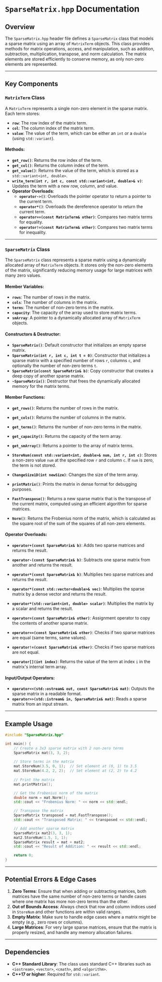 # `SparseMatrix.hpp` Documentation

## Overview

The `SparseMatrix.hpp` header file defines a `SparseMatrix` class that models a sparse matrix using an array of `MatrixTerm` objects. This class provides methods for matrix operations, access, and manipulation, such as addition, subtraction, multiplication, transpose, and norm calculation. The matrix elements are stored efficiently to conserve memory, as only non-zero elements are represented.

---

## Key Components

### `MatrixTerm` Class

A `MatrixTerm` represents a single non-zero element in the sparse matrix. Each term stores:
- **`row`**: The row index of the matrix term.
- **`col`**: The column index of the matrix term.
- **`value`**: The value of the term, which can be either an `int` or a `double` (using `std::variant`).

#### Methods:
- **`get_row()`**: Returns the row index of the term.
- **`get_col()`**: Returns the column index of the term.
- **`get_value()`**: Returns the value of the term, which is stored as a `std::variant<int, double>`.
- **`write_term(int r, int c, const std::variant<int, double>& v)`**: Updates the term with a new row, column, and value.
- **Operator Overloads**:
  - **`operator->()`**: Overloads the pointer operator to return a pointer to the current term.
  - **`operator*()`**: Overloads the dereference operator to return the current term.
  - **`operator==(const MatrixTerm& other)`**: Compares two matrix terms for equality.
  - **`operator!=(const MatrixTerm& other)`**: Compares two matrix terms for inequality.

---

### `SparseMatrix` Class

The `SparseMatrix` class represents a sparse matrix using a dynamically allocated array of `MatrixTerm` objects. It stores only the non-zero elements of the matrix, significantly reducing memory usage for large matrices with many zero values.

#### Member Variables:
- **`rows`**: The number of rows in the matrix.
- **`cols`**: The number of columns in the matrix.
- **`terms`**: The number of non-zero terms in the matrix.
- **`capacity`**: The capacity of the array used to store matrix terms.
- **`smArray`**: A pointer to a dynamically allocated array of `MatrixTerm` objects.

#### Constructors & Destructor:
- **`SparseMatrix()`**: Default constructor that initializes an empty sparse matrix.
- **`SparseMatrix(int r, int c, int t = 0)`**: Constructor that initializes a sparse matrix with a specified number of rows `r`, columns `c`, and optionally the number of non-zero terms `t`.
- **`SparseMatrix(const SparseMatrix& b)`**: Copy constructor that creates a deep copy of another sparse matrix.
- **`~SparseMatrix()`**: Destructor that frees the dynamically allocated memory for the matrix terms.

#### Member Functions:
- **`get_rows()`**: Returns the number of rows in the matrix.
- **`get_cols()`**: Returns the number of columns in the matrix.
- **`get_terms()`**: Returns the number of non-zero terms in the matrix.
- **`get_capacity()`**: Returns the capacity of the term array.
- **`get_smArray()`**: Returns a pointer to the array of matrix terms.

- **`StoreNum(const std::variant<int, double>& num, int r, int c)`**: Stores a non-zero value `num` at the specified row `r` and column `c`. If `num` is zero, the term is not stored.
  
- **`ChangeSize1D(int newSize)`**: Changes the size of the term array.
  
- **`printMatrix()`**: Prints the matrix in dense format for debugging purposes.

- **`FastTranspose()`**: Returns a new sparse matrix that is the transpose of the current matrix, computed using an efficient algorithm for sparse matrices.

- **`Norm()`**: Returns the Frobenius norm of the matrix, which is calculated as the square root of the sum of the squares of all non-zero elements.

#### Operator Overloads:
- **`operator+(const SparseMatrix& b)`**: Adds two sparse matrices and returns the result.
- **`operator-(const SparseMatrix& b)`**: Subtracts one sparse matrix from another and returns the result.
- **`operator*(const SparseMatrix& b)`**: Multiplies two sparse matrices and returns the result.
- **`operator*(const std::vector<double>& vec)`**: Multiplies the sparse matrix by a dense vector and returns the result.
- **`operator*(std::variant<int, double> scalar)`**: Multiplies the matrix by a scalar and returns the result.

- **`operator=(const SparseMatrix& other)`**: Assignment operator to copy the contents of another sparse matrix.
- **`operator==(const SparseMatrix& other)`**: Checks if two sparse matrices are equal (same terms, same values).
- **`operator!=(const SparseMatrix& other)`**: Checks if two sparse matrices are not equal.
- **`operator[](int index)`**: Returns the value of the term at index `i` in the matrix's internal term array.

#### Input/Output Operators:
- **`operator<<(std::ostream& out, const SparseMatrix& mat)`**: Outputs the sparse matrix in a readable format.
- **`operator>>(std::istream& in, SparseMatrix& mat)`**: Reads a sparse matrix from an input stream.

---

## Example Usage

```cpp
#include "SparseMatrix.hpp"

int main() {
    // Create a 3x3 sparse matrix with 2 non-zero terms
    SparseMatrix mat(3, 3, 2);
    
    // Store terms in the matrix
    mat.StoreNum(3.5, 0, 1);  // Set element at (0, 1) to 3.5
    mat.StoreNum(4.2, 2, 2);  // Set element at (2, 2) to 4.2
    
    // Print the matrix
    mat.printMatrix();

    // Get the Frobenius norm of the matrix
    double norm = mat.Norm();
    std::cout << "Frobenius Norm: " << norm << std::endl;

    // Transpose the matrix
    SparseMatrix transposed = mat.FastTranspose();
    std::cout << "Transposed Matrix: " << transposed << std::endl;

    // Add another sparse matrix
    SparseMatrix mat2(3, 3, 1);
    mat2.StoreNum(1.5, 1, 1);
    SparseMatrix result = mat + mat2;
    std::cout << "Result of Addition: " << result << std::endl;

    return 0;
}
```

---

## Potential Errors & Edge Cases

1. **Zero Terms**: Ensure that when adding or subtracting matrices, both matrices have the same number of non-zero terms or handle cases where one matrix has more non-zero terms than the other.
2. **Out of Bounds Access**: Always check that row and column indices used in `StoreNum` and other functions are within valid ranges.
3. **Empty Matrix**: Make sure to handle edge cases where a matrix might be empty (e.g., zero rows or columns).
4. **Large Matrices**: For very large sparse matrices, ensure that the matrix is properly resized, and handle any memory allocation failures.

---

## Dependencies

- **C++ Standard Library**: The class uses standard C++ libraries such as `<iostream>`, `<vector>`, `<cmath>`, and `<algorithm>`.
- **C++17 or higher**: Required for `std::variant`.
